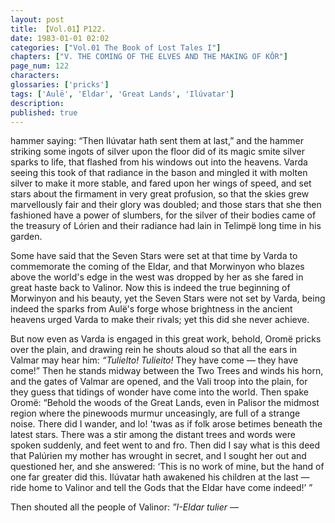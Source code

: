 ```yaml
---
layout: post
title: 【Vol.01】P122.
date: 1983-01-01 02:02
categories: ["Vol.01 The Book of Lost Tales I"]
chapters: ["V. THE COMING OF THE ELVES AND THE MAKING OF KÔR"]
page_num: 122
characters: 
glossaries: ['pricks']
tags: ['Aulë', 'Eldar', 'Great Lands', 'Ilúvatar']
description: 
published: true
---
```


<p style="text-indent: 0;">
hammer saying: “Then Ilúvatar hath sent them at last,” and the hammer striking some ingots of silver upon the floor did of its magic smite silver sparks to life, that flashed from his windows out into the heavens. Varda seeing this took of that radiance in the bason and mingled it with molten silver to make it more stable, and fared upon her wings of speed, and set stars about the firmament in very great profusion, so that the skies grew marvellously fair and their glory was doubled; and those stars that she then fashioned have a power of slumbers, for the silver of their bodies came of the treasury of Lórien and their radiance had lain in Telimpë long time in his garden.
</p>

Some have said that the Seven Stars were set at that time by Varda to commemorate the coming of the Eldar, and that Morwinyon who blazes above the world's edge in the west was dropped by her as she fared in great haste back to Valinor. Now this is indeed the true beginning of Morwinyon and his beauty, yet the Seven Stars were not set by Varda, being indeed the sparks from Aulë's forge whose brightness in the ancient heavens urged Varda to make their rivals; yet this did she never achieve.

But now even as Varda is engaged in this great work, behold, Oromë pricks over the plain, and drawing rein he shouts aloud so that all the ears in Valmar may hear him: <I>“Tulielto! Tulieito!</I> They have come — they have come!” Then he stands midway between the Two Trees and winds his horn, and the gates of Valmar are opened, and the Vali troop into the plain, for they guess that tidings of wonder have come into the world. Then spake Oromë: “Behold the woods of the Great Lands, even in Palisor the midmost region where the pinewoods murmur unceasingly, are full of a strange noise. There did I wander, and lo! 'twas as if folk arose betimes beneath the latest stars. There was a stir among the distant trees and words were spoken suddenly, and feet went to and fro. Then did I say what is this deed that Palúrien my mother has wrought in secret, and I sought her out and questioned her, and she answered: ‘This is no work of mine, but the hand of one far greater did this. Ilúvatar hath awakened his children at the last — ride home to Valinor and tell the Gods that the Eldar have come indeed!’ ”

Then shouted all the people of Valinor: <I>”I-Eldar tulier</I> —

